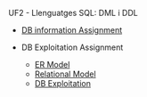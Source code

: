 UF2 - Llenguatges SQL: DML i DDL

- [DB information Assignment](https://github.com/hache2212/Portfoli/blob/main/Moduls/M02-BasesDeDades/UF2/DB%20information%20Assignment/practica2sql%20(4).sql)
- DB Exploitation Assignment

     - [ER Model](https://github.com/hache2212/Portfoli/blob/main/Moduls/M02-BasesDeDades/UF2/DB%20Exploitation%20Assignment/footballclub%20(1)%20(3).drawio.pdf)
     - [Relational Model](https://github.com/hache2212/Portfoli/blob/main/Moduls/M02-BasesDeDades/UF2/DB%20Exploitation%20Assignment/RELATIONAL%20MODEL%20(2).pdf)
     - [DB Exploitation](https://github.com/hache2212/Portfoli/blob/main/Moduls/M02-BasesDeDades/UF2/DB%20Exploitation%20Assignment/practica2sql%20(3)%20(2).sql)
